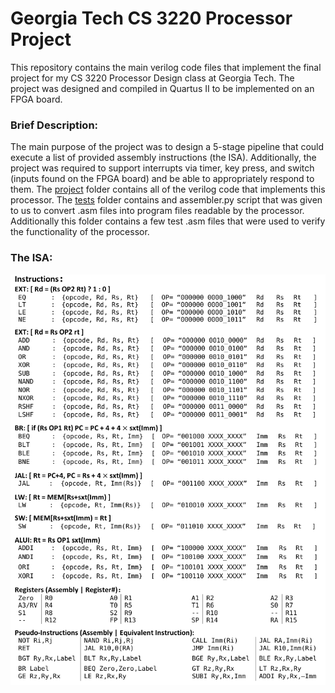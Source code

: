 # Georgia Tech CS 3220 Processor Project
This repository contains the main verilog code files that implement the final project for my CS 3220 Processor Design class at Georgia Tech.
The project was designed and compiled in Quartus II to be implemented on an FPGA board.
### Brief Description:
The main purpose of the project was to design a 5-stage pipeline that could execute a list of provided assembly instructions (the ISA).
Additionally, the project was required to support interrupts via timer, key press, and switch (inputs found on the FPGA board) and be able to appropriately respond to them.
The [project](/project) folder contains all of the verilog code that implements this processor.
The [tests](/tests) folder contains and assembler.py script that was given to us to convert .asm files into program files readable by the processor. Additionally this folder contains a few test .asm files that were used to verify the functionality of the processor.

### The ISA:
![ISA](/resources/isa.png)